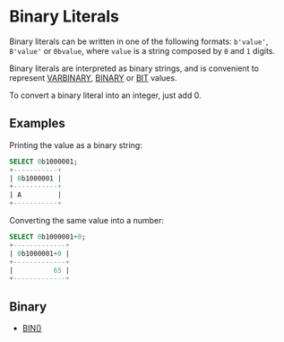 # Binary Literals

Binary literals can be written in one of the following formats: `b'value'`, `B'value'` or `0bvalue`, where `value` is a string composed by `0` and `1` digits.

Binary literals are interpreted as binary strings, and is convenient to represent [VARBINARY](/columns-storage-engines-and-plugins/data-types/string-data-types/varbinary/), [BINARY](/columns-storage-engines-and-plugins/data-types/string-data-types/binary/) or [BIT](/columns-storage-engines-and-plugins/data-types/data-types-numeric-data-types/bit/) values.

To convert a binary literal into an integer, just add 0.

## Examples

Printing the value as a binary string:

```sql
SELECT 0b1000001;
+-----------+
| 0b1000001 |
+-----------+
| A         |
+-----------+
```

Converting the same value into a number:

```sql
SELECT 0b1000001+0;
+-------------+
| 0b1000001+0 |
+-------------+
|          65 |
+-------------+
```

## Binary

- [BIN()](/built-in-functions/string-functions/bin/)